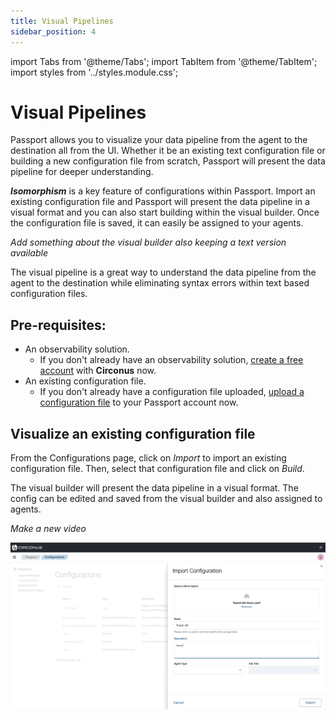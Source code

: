 ```yaml
---
title: Visual Pipelines
sidebar_position: 4
---
```


import Tabs from '@theme/Tabs';
import TabItem from '@theme/TabItem';
import styles from '../styles.module.css';

# Visual Pipelines

Passport allows you to visualize your data pipeline from the agent to the destination all from the UI. Whether it be an existing text configuration file or building a new configuration file from scratch, Passport will present the data pipeline for deeper understanding.

_**Isomorphism**_ is a key feature of configurations within Passport. Import an existing configuration file and Passport will present the data pipeline in a visual format and you can also start building within the visual builder. Once the configuration file is saved, it can easily be assigned to your agents.

_Add something about the visual builder also keeping a text version available_

The visual pipeline is a great way to understand the data pipeline from the agent to the destination while eliminating syntax errors within text based configuration files.

## Pre-requisites:

- An observability solution.
  - If you don't already have an observability solution, [create a free account](https://www.circonus.com/free-trial/) with **Circonus** now.
- An existing configuration file.
  - If you don't already have a configuration file uploaded, [upload a configuration file](/passport/getting-started/passport#import-a-configuration-file) to your Passport account now.

## Visualize an existing configuration file

From the Configurations page, click on *Import* to import an existing configuration file. Then, select that configuration file and click on *Build*.

The visual builder will present the data pipeline in a visual format. The config can be edited and saved from the visual builder and also assigned to agents.

_Make a new video_

![configurations-fluent-bit-to-flow-builder](../video/configurations-fluent-bit-to-flow-builder.gif)

